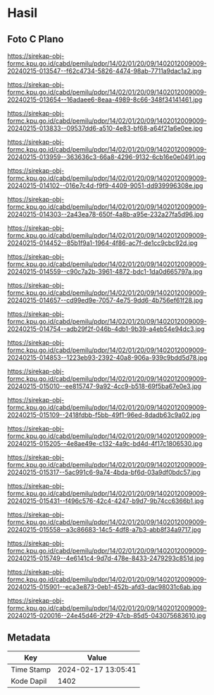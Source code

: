 # Hasil

## Foto C Plano

https://sirekap-obj-formc.kpu.go.id/cabd/pemilu/pdpr/14/02/01/20/09/1402012009009-20240215-013547--f62c4734-5826-4474-98ab-7711a9dac1a2.jpg

https://sirekap-obj-formc.kpu.go.id/cabd/pemilu/pdpr/14/02/01/20/09/1402012009009-20240215-013654--16adaee6-8eaa-4989-8c66-348f34141461.jpg

https://sirekap-obj-formc.kpu.go.id/cabd/pemilu/pdpr/14/02/01/20/09/1402012009009-20240215-013833--09537dd6-a510-4e83-bf68-a64f21a6e0ee.jpg

https://sirekap-obj-formc.kpu.go.id/cabd/pemilu/pdpr/14/02/01/20/09/1402012009009-20240215-013959--363636c3-66a8-4296-9132-6cb16e0e0491.jpg

https://sirekap-obj-formc.kpu.go.id/cabd/pemilu/pdpr/14/02/01/20/09/1402012009009-20240215-014102--016e7c4d-f9f9-4409-9051-dd939996308e.jpg

https://sirekap-obj-formc.kpu.go.id/cabd/pemilu/pdpr/14/02/01/20/09/1402012009009-20240215-014303--2a43ea78-650f-4a8b-a95e-232a27fa5d96.jpg

https://sirekap-obj-formc.kpu.go.id/cabd/pemilu/pdpr/14/02/01/20/09/1402012009009-20240215-014452--85b1f9a1-1964-4f86-ac7f-de1cc9cbc92d.jpg

https://sirekap-obj-formc.kpu.go.id/cabd/pemilu/pdpr/14/02/01/20/09/1402012009009-20240215-014559--c90c7a2b-3961-4872-bdc1-1da0d665797a.jpg

https://sirekap-obj-formc.kpu.go.id/cabd/pemilu/pdpr/14/02/01/20/09/1402012009009-20240215-014657--cd99ed9e-7057-4e75-9dd6-4b756ef61f28.jpg

https://sirekap-obj-formc.kpu.go.id/cabd/pemilu/pdpr/14/02/01/20/09/1402012009009-20240215-014754--adb29f2f-046b-4db1-9b39-a4eb54e94dc3.jpg

https://sirekap-obj-formc.kpu.go.id/cabd/pemilu/pdpr/14/02/01/20/09/1402012009009-20240215-014853--1223eb93-2392-40a8-906a-939c9bdd5d78.jpg

https://sirekap-obj-formc.kpu.go.id/cabd/pemilu/pdpr/14/02/01/20/09/1402012009009-20240215-015010--ee815747-9a92-4cc9-b518-69f5ba67e0e3.jpg

https://sirekap-obj-formc.kpu.go.id/cabd/pemilu/pdpr/14/02/01/20/09/1402012009009-20240215-015109--2418fdbb-f5bb-49f1-96ed-8dadb63c9a02.jpg

https://sirekap-obj-formc.kpu.go.id/cabd/pemilu/pdpr/14/02/01/20/09/1402012009009-20240215-015205--4e8ae49e-c132-4a9c-bd4d-4f17c1806530.jpg

https://sirekap-obj-formc.kpu.go.id/cabd/pemilu/pdpr/14/02/01/20/09/1402012009009-20240215-015317--5ac991c6-9a74-4bda-bf6d-03a9df0bdc57.jpg

https://sirekap-obj-formc.kpu.go.id/cabd/pemilu/pdpr/14/02/01/20/09/1402012009009-20240215-015431--f496c576-42c4-4247-b9d7-9b74cc6366b1.jpg

https://sirekap-obj-formc.kpu.go.id/cabd/pemilu/pdpr/14/02/01/20/09/1402012009009-20240215-015558--a3c86683-14c5-4df8-a7b3-abb8f34a9717.jpg

https://sirekap-obj-formc.kpu.go.id/cabd/pemilu/pdpr/14/02/01/20/09/1402012009009-20240215-015749--4e6141c4-9d7d-478e-8433-2479293c851d.jpg

https://sirekap-obj-formc.kpu.go.id/cabd/pemilu/pdpr/14/02/01/20/09/1402012009009-20240215-015901--eca3e873-0eb1-452b-afd3-dac98031c6ab.jpg

https://sirekap-obj-formc.kpu.go.id/cabd/pemilu/pdpr/14/02/01/20/09/1402012009009-20240215-020016--24e45d46-2f29-47cb-85d5-043075683610.jpg


## Metadata

| Key        | Value               |
| ---------- | ------------------- |
| Time Stamp | 2024-02-17 13:05:41 |
| Kode Dapil | 1402                |



